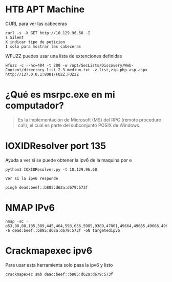 # HTB APT Machine

CURL para  ver las cabeceras

```
curl -s -X GET http://10.129.96.60 -I
s Silent 
X indicar tipo de peticion 
I solo para mostrar las cabeceras

```

WFUZZ puedes usar una lista de extenciones definidas 

```
wfuzz -c --hc=404 -t 200 -w /opt/SecLists/Discovery/Web-Content/directory-list-2.3-medium.txt -z list,zip-php-asp-aspx http://127.0.0.1:8081/FUZZ.FUZ2Z

```


# ¿Qué es msrpc.exe en mi computador?

> Es la implementación de Microsoft (MS) del RPC (remote procedure call), el cual es parte del subconjunto POSIX de Windows.

# IOXIDResolver port 135

Ayuda a ver si se puede obtener la ipv6 de la maquina por e


```
python3 IOXIDResolver.py -t 10.129.96.60

Ver si la ipv6 responde

ping6 dead:beef::b885:d62a:d679:573f

```

# NMAP IPv6

```
nmap -sC -p53,80,88,135,389,445,464,593,636,5985,9389,47001,49664,49665,49666,49667,49669,49670,49673,49689,52968 -6 dead:beef::b885:d62a:d679:573f -oN targetedipv6
```
# Crackmapexec ipv6

Para usar esta herramienta solo pasa la ipv6 y listo

```
crackmapexec smb dead:beef::b885:d62a:d679:573f

```




























